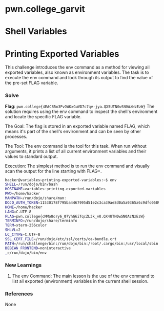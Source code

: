 # pwn.college_garvit
# Shell Variables

# Printing Exported Variables
This challenge introduces the env command as a method for viewing all exported variables, also known as environment variables. The task is to execute the env command and look through its output to find the value of the pre-set FLAG variable.

### Solve
**Flag:** `pwn.college{4EAC85o3PvOWKxGuVD7c7qv-jya.QX5UTN0wSN0AzNzEzW}`
The solution requires using the env command to inspect the shell's environment and locate the specific FLAG variable.

The Goal: The flag is stored in an exported variable named FLAG, which means it's part of the shell's environment and can be seen by other processes.

The Tool: The env command is the tool for this task. When run without arguments, it prints a list of all current environment variables and their values to standard output.

Execution: The simplest method is to run the env command and visually scan the output for the line starting with FLAG=.



```bash
hacker@variables~printing-exported-variables:~$ env
SHELL=/run/dojo/bin/bash
HOSTNAME=variables~printing-exported-variables
PWD=/home/hacker
MANPATH=/run/dojo/share/man:
DOJO_AUTH_TOKEN=11530178f795ba4467995d51e2c3ca39ae8d0a5a9365a6c9dfc058941d14156d
HOME=/home/hacker
LANG=C.UTF-8
FLAG=pwn.college{cMMo8ory6_07VhG6iTqcZL3k_v0.QX4UTN0wSN0AzNzEzW}
TERMINFO=/run/dojo/share/terminfo
TERM=xterm-256color
SHLVL=2
LC_CTYPE=C.UTF-8
SSL_CERT_FILE=/run/dojo/etc/ssl/certs/ca-bundle.crt
PATH=/run/challenge/bin:/run/dojo/bin:/root/.cargo/bin:/usr/local/sbin:/usr/local/bin:/usr/sbin:/usr/bin:/sbin:/bin
DEBIAN_FRONTEND=noninteractive
_=/run/dojo/bin/env
```
    
### New Learnings
1. The env Command: The main lesson is the use of the env command to list all exported (environment) variables in the current shell session.

### References 
None